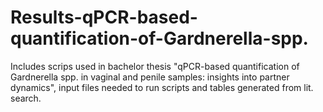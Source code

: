# Results-qPCR-based-quantification-of-Gardnerella-spp.
Includes scrips used in bachelor thesis "qPCR-based quantification of Gardnerella spp. in vaginal and penile samples: insights into partner dynamics", input files needed to run scripts and tables generated from lit. search.
